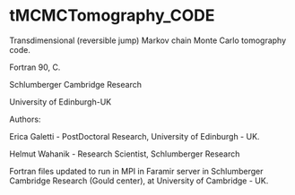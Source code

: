 # tMCMCTomography_CODE

Transdimensional (reversible jump) Markov chain Monte Carlo tomography code.

Fortran 90, C.


Schlumberger Cambridge Research

University of Edinburgh-UK


Authors:


Erica Galetti - PostDoctoral Research, University of Edinburgh - UK.

Helmut Wahanik - Research Scientist, Schlumberger Research

Fortran files updated to run in MPI in Faramir server in Schlumberger Cambridge Research (Gould center), at University of Cambridge - UK.
